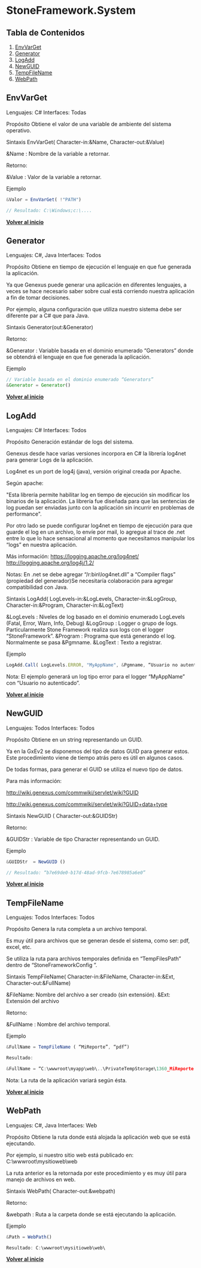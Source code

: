 # StoneFramework.System

## Tabla de Contenidos

1. [EnvVarGet](#envvarget)
1. [Generator](#generator)
1. [LogAdd](#logadd)
1. [NewGUID](#newguid)
1. [TempFileName](#tempfilename)
1. [WebPath](#webpath)

## EnvVarGet
Lenguajes: C#
Interfaces: Todas

Propósito
Obtiene el valor de una variable de ambiente del sistema operativo.

Sintaxis
EnvVarGet( Character-in:&Name, Character-out:&Value)

&Name          : Nombre de la variable a retornar.

Retorno:

&Value          : Valor de la variable a retornar.

Ejemplo
```javascript
&Valor = EnvVarGet( !"PATH")

// Resultado: C:\Windows;c:\....
```

**[Volver al inicio](#tabla-de-contenidos)**

## Generator
Lenguajes: C#, Java
Interfaces: Todos

Propósito
Obtiene en tiempo de ejecución el lenguaje en que fue generada la aplicación.

Ya que Genexus puede generar una aplicación en diferentes lenguajes, a veces se hace necesario saber sobre cual está corriendo nuestra aplicación a fin de tomar decisiones.

Por ejemplo, alguna configuración que utiliza nuestro sistema debe ser diferente par a C# que para Java.

Sintaxis
Generator(out:&Generator)

Retorno:

&Generator       : Variable basada en el dominio enumerado “Generators” donde se obtendrá el lenguaje en que fue generada la aplicación.

Ejemplo
```javascript
// Variable basada en el dominio enumerado “Generators”
&Generator = Generator()
```

**[Volver al inicio](#tabla-de-contenidos)**

## LogAdd
Lenguajes: C#
Interfaces: Todos

Propósito
Generación estándar de logs del sistema.

Genexus desde hace varias versiones incorpora en C# la librería log4net para generar Logs de la aplicación.

Log4net es un port de log4j (java), versión original creada por Apache.

Según apache:

"Esta librería permite habilitar log en tiempo de ejecución sin modificar los binarios de la aplicación. La librería fue diseñada para que las sentencias de log puedan ser enviadas junto con la aplicación sin incurrir en problemas de performance".

Por otro lado se puede configurar log4net en tiempo de ejecución para que guarde el log en un archivo, lo envíe por mail, lo agregue al trace de .net entre lo que lo hace sensacional al momento que necesitamos manipular los “logs” en nuestra aplicación.

Más información:
https://logging.apache.org/log4net/
http://logging.apache.org/log4j/1.2/

Notas:
En .net se debe agregar “/r:bin\log4net.dll” a “Compiler flags” (propiedad del generador)Se necesitaría colaboración para agregar compatibilidad con Java.

Sintaxis
LogAdd( LogLevels-in:&LogLevels, Character-in:&LogGroup, Character-in:&Program, Character-in:&LogText)

&LogLevels        : Niveles de log basado en el dominio enumerado LogLevels (Fatal, Error, Warn, Info, Debug)
&LogGroup        : Logger o grupo de logs. Particularmente Stone Framework realiza sus logs con el logger “StoneFramework”.
&Program           : Programa que está generando el log. Normalmente se pasa &Pgmname.
&LogText            : Texto a registrar.

Ejemplo
```javascript
LogAdd.Call( LogLevels.ERROR, "MyAppName", &Pgmname, “Usuario no autenticado” )
```

Nota: El ejemplo generará un log tipo error para el logger “MyAppName” con “Usuario no autenticado”.

**[Volver al inicio](#tabla-de-contenidos)**

## NewGUID
Lenguajes: Todos
Interfaces: Todos

Propósito
Obtiene en un string representando un GUID.

Ya en la GxEv2 se disponemos del tipo de datos GUID para generar estos. Este procedimiento viene de tiempo atrás pero es útil en algunos casos.

De todas formas, para generar el GUID se utiliza el nuevo tipo de datos.

Para más información:

http://wiki.genexus.com/commwiki/servlet/wiki?GUID

http://wiki.genexus.com/commwiki/servlet/wiki?GUID+data+type

Sintaxis
NewGUID ( Character-out:&GUIDStr)

Retorno:

&GUIDStr           : Variable de tipo Character representando un GUID.

Ejemplo
```javascript
&GUIDStr  = NewGUID ()

// Resultado: “b7e69de0-b17d-48ad-9fcb-7e678985a6e0”
```

**[Volver al inicio](#tabla-de-contenidos)**

## TempFileName
Lenguajes: Todos
Interfaces: Todos

Propósito
Genera la ruta completa a un archivo temporal.

Es muy útil para archivos que se generan desde el sistema, como ser: pdf, excel, etc.

Se utiliza la ruta para archivos temporales definida en “TempFilesPath” dentro de “StoneFrameworkConfig ”.

Sintaxis
TempFileName( Character-in:&FileName, Character-in:&Ext, Character-out:&FullName)

&FileName: Nombre del archivo a ser creado (sin extensión).
&Ext: Extensión del archivo

Retorno:

&FullName         : Nombre del archivo temporal.

Ejemplo
```javascript
&FullName = TempFileName ( “MiReporte”, “pdf”)

Resultado:

&FullName = “C:\wwwroot\myapp\web\..\PrivateTempStorage\1360_MiReporte.pdf”
```

Nota: La ruta de la aplicación variará según ésta.

**[Volver al inicio](#tabla-de-contenidos)**

## WebPath
Lenguajes: C#, Java
Interfaces: Web

Propósito
Obtiene la ruta donde está alojada la aplicación web que se está ejecutando.

Por ejemplo, si nuestro sitio web está publicado en:
C:\wwwroot\mysitioweb\web

La ruta anterior es la retornada por este procedimiento y es muy útil para manejo de archivos en web.

Sintaxis
WebPath( Character-out:&webpath)

Retorno:

&webpath          : Ruta a la carpeta donde se está ejecutando la aplicación.

Ejemplo
```javascript
&Path = WebPath()

Resultado: C:\wwwroot\mysitioweb\web\
```

**[Volver al inicio](#tabla-de-contenidos)**